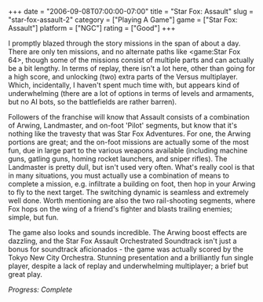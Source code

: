 +++
date = "2006-09-08T07:00:00-07:00"
title = "Star Fox: Assault"
slug = "star-fox-assault-2"
category = ["Playing A Game"]
game = ["Star Fox: Assault"]
platform = ["NGC"]
rating = ["Good"]
+++

I promptly blazed through the story missions in the span of about a day. There are only ten missions, and no alternate paths like <game:Star Fox 64>, though some of the missions consist of multiple parts and can actually be a bit lengthy. In terms of replay, there isn't a lot here, other than going for a high score, and unlocking (two) extra parts of the Versus multiplayer. Which, incidentally, I haven't spent much time with, but appears kind of underwhelming (there are a lot of options in terms of levels and armaments, but no AI bots, so the battlefields are rather barren).

Followers of the franchise will know that Assault consists of a combination of Arwing, Landmaster, and on-foot 'Pilot' segments, but know that it's nothing like the travesty that was Star Fox Adventures. For one, the Arwing portions are great; and the on-foot missions are actually some of the most fun, due in large part to the various weapons available (including machine guns, gatling guns, homing rocket launchers, and sniper rifles). The Landmaster is pretty dull, but isn't used very often. What's really cool is that in many situations, you must actually use a combination of means to complete a mission, e.g. infiltrate a building on foot, then hop in your Arwing to fly to the next target. The switching dynamic is seamless and extremely well done. Worth mentioning are also the two rail-shooting segments, where Fox hops on the wing of a friend's fighter and blasts trailing enemies; simple, but fun.

The game also looks and sounds incredible. The Arwing boost effects are dazzling, and the Star Fox Assault Orchestrated Soundtrack isn't just a bonus for soundtrack aficionados - the game was actually scored by the Tokyo New City Orchestra. Stunning presentation and a brilliantly fun single player, despite a lack of replay and underwhelming multiplayer; a brief but great play.

<i>Progress: Complete</i>